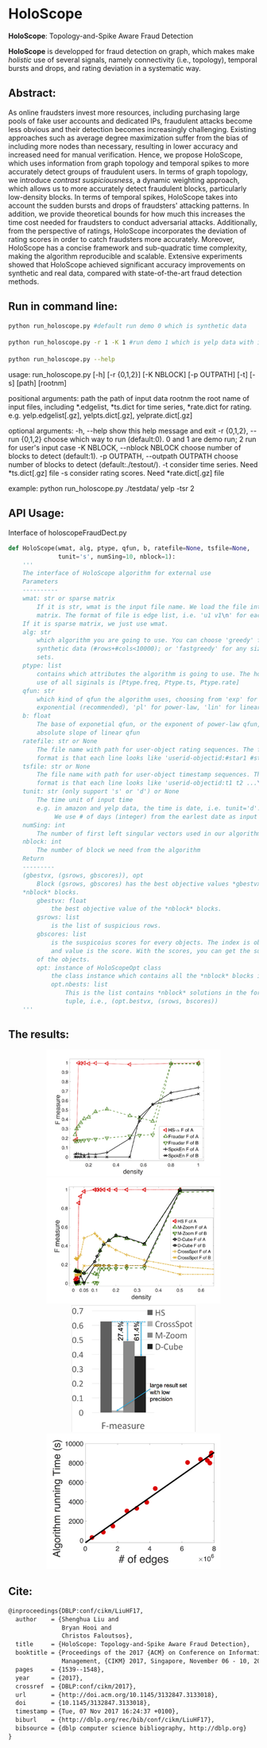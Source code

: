 HoloScope
======
**HoloScope**: Topology-and-Spike Aware Fraud Detection

**HoloScope** is developped for fraud detection on graph, which makes make *holistic*
	use of several signals, namely connectivity (i.e., topology), temporal bursts and drops,
	and rating deviation in a systematic way.

Abstract:
------

As online fraudsters invest more resources, including purchasing large pools of fake user accounts and dedicated IPs, fraudulent attacks become less obvious and their detection becomes increasingly challenging. Existing approaches such as average degree maximization suffer from the bias of including more nodes than necessary, resulting in lower accuracy and increased need for manual verification. Hence, we propose HoloScope, which uses information from graph topology and temporal spikes to more accurately detect groups of fraudulent users. In terms of graph topology, we introduce *contrast suspiciousness*, a dynamic weighting approach, which allows us to more accurately detect fraudulent blocks, particularly low-density blocks. In terms of temporal spikes, HoloScope takes into account the sudden bursts and drops of fraudsters' attacking patterns. In addition, we provide theoretical bounds for how much this increases the time cost needed for fraudsters to conduct adversarial attacks. Additionally, from the perspective of ratings, HoloScope incorporates the deviation of rating scores in order to catch fraudsters more accurately. Moreover, HoloScope has a concise framework and sub-quadratic time complexity, making the algorithm reproducible and scalable. Extensive experiments showed that HoloScope achieved significant accuracy improvements on synthetic and real data, compared with state-of-the-art fraud detection methods. 

Run in command line:
------
```bash
python run_holoscope.py #default run demo 0 which is synthetic data

python run_holoscope.py -r 1 -K 1 #run demo 1 which is yelp data with injected labels, and return block 1

python run_holoscope.py --help

```
usage: run_holoscope.py [-h] [-r {0,1,2}] [-K NBLOCK] [-p OUTPATH] [-t] [-s]
                        [path] [rootnm]

positional arguments:
  path                  the path of input data
  rootnm                the root name of input files, including *.edgelist,
                        *ts.dict for time series, *rate.dict for rating. e.g.
                        yelp.edgelist[.gz], yelpts.dict[.gz],
                        yelprate.dict[.gz]

optional arguments:
  -h, --help            show this help message and exit
  -r {0,1,2}, --run {0,1,2}
                        choose which way to run (default:0). 0 and 1 are demo
                        run; 2 run for user's input case
  -K NBLOCK, --nblock NBLOCK
                        choose number of blocks to detect (default:1).
  -p OUTPATH, --outpath OUTPATH
                        choose number of blocks to detect
                        (default:./testout/).
  -t                    consider time series. Need *ts.dict[.gz] file
  -s                    consider rating scores. Need *rate.dict[.gz] file

  example: 
     python run_holoscope.py ./testdata/ yelp -tsr 2

API Usage:
------
Interface of holoscopeFraudDect.py
```python
def HoloScope(wmat, alg, ptype, qfun, b, ratefile=None, tsfile=None,
              tunit='s', numSing=10, nblock=1):
    '''
    The interface of HoloScope algorithm for external use
    Parameters
    ----------
    wmat: str or sparse matrix
        If it is str, wmat is the input file name. We load the file into sparse
        matrix. The format of file is edge list, i.e. 'u1 v1\n' for each line. 
	If it is sparse matrix, we just use wmat.
    alg: str
        which algorithm you are going to use. You can choose 'greedy' for
        synthetic data (#rows+#cols<10000); or 'fastgreedy' for any size of data
        sets.
    ptype: list
        contains which attributes the algorithm is going to use. The hololisc
        use of all siginals is [Ptype.freq, Ptype.ts, Ptype.rate]
    qfun: str
        which kind of qfun the algorithm uses, choosing from 'exp' for
        exponential (recommended), 'pl' for power-law, 'lin' for linear
    b: float
        The base of exponetial qfun, or the exponent of power-law qfun, or
        absolute slope of linear qfun
    ratefile: str or None
        The file name with path for user-object rating sequences. The file
        format is that each line looks like 'userid-objectid:#star1 #star2 ...\n'
    tsfile: str or None
        The file name with path for user-object timestamp sequences. The file
        format is that each line looks like 'userid-objectid:t1 t2 ...\n'
    tunit: str (only support 's' or 'd') or None
        The time unit of input time
        e.g. in amazon and yelp data, the time is date, i.e. tunit='d'.
             We use # of days (integer) from the earlest date as input
    numSing: int
        The number of first left singular vectors used in our algorithm
    nblock: int
        The number of block we need from the algorithm
    Return
    ---------
    (gbestvx, (gsrows, gbscores)), opt
        Block (gsrows, gbscores) has the best objective values *gbestvx* among 
	*nblock* blocks.
        gbestvx: float
            the best objective value of the *nblock* blocks.
        gsrows: list
            is the list of suspicious rows.
        gbscores: list
            is the suspicoius scores for every objects. The index is object id,
            and value is the score. With the scores, you can get the suspicious rank
	    of the objects.
        opt: instance of HoloScopeOpt class
            the class instance which contains all the *nblock* blocks in opt.nbests.
            opt.nbests: list
                This is the list contains *nblock* solutions in the form of
                tuple, i.e., (opt.bestvx, (srows, bscores))
    '''
```

The results:
------
<p align="center">
  <img src="images/performCmpDensity.png" width="350"/>
  <img src="images/performancecmpall.png" width="350"/>
  <img src="images/wbexp.png" width="250"/>
  <img src="images/effeciencyexpelec.png" width="350"/>
</p>

Cite:
------
```latex
@inproceedings{DBLP:conf/cikm/LiuHF17,
  author    = {Shenghua Liu and
               Bryan Hooi and
               Christos Faloutsos},
  title     = {HoloScope: Topology-and-Spike Aware Fraud Detection},
  booktitle = {Proceedings of the 2017 {ACM} on Conference on Information and Knowledge
               Management, {CIKM} 2017, Singapore, November 06 - 10, 2017},
  pages     = {1539--1548},
  year      = {2017},
  crossref  = {DBLP:conf/cikm/2017},
  url       = {http://doi.acm.org/10.1145/3132847.3133018},
  doi       = {10.1145/3132847.3133018},
  timestamp = {Tue, 07 Nov 2017 16:24:37 +0100},
  biburl    = {http://dblp.org/rec/bib/conf/cikm/LiuHF17},
  bibsource = {dblp computer science bibliography, http://dblp.org}
}
```
